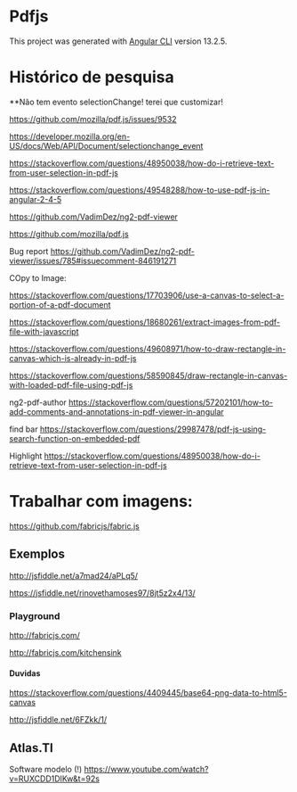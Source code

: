 # Pdfjs

This project was generated with [Angular CLI](https://github.com/angular/angular-cli) version 13.2.5.


# Histórico de pesquisa

**Não tem evento selectionChange! terei que customizar!


https://github.com/mozilla/pdf.js/issues/9532

https://developer.mozilla.org/en-US/docs/Web/API/Document/selectionchange_event

https://stackoverflow.com/questions/48950038/how-do-i-retrieve-text-from-user-selection-in-pdf-js

https://stackoverflow.com/questions/49548288/how-to-use-pdf-js-in-angular-2-4-5

https://github.com/VadimDez/ng2-pdf-viewer

https://github.com/mozilla/pdf.js


Bug report
https://github.com/VadimDez/ng2-pdf-viewer/issues/785#issuecomment-846191271


COpy to Image:

https://stackoverflow.com/questions/17703906/use-a-canvas-to-select-a-portion-of-a-pdf-document

https://stackoverflow.com/questions/18680261/extract-images-from-pdf-file-with-javascript

https://stackoverflow.com/questions/49608971/how-to-draw-rectangle-in-canvas-which-is-already-in-pdf-js

https://stackoverflow.com/questions/58590845/draw-rectangle-in-canvas-with-loaded-pdf-file-using-pdf-js


ng2-pdf-author
https://stackoverflow.com/questions/57202101/how-to-add-comments-and-annotations-in-pdf-viewer-in-angular


find bar
https://stackoverflow.com/questions/29987478/pdf-js-using-search-function-on-embedded-pdf


Highlight
https://stackoverflow.com/questions/48950038/how-do-i-retrieve-text-from-user-selection-in-pdf-js


# Trabalhar com imagens:

https://github.com/fabricjs/fabric.js

## Exemplos
http://jsfiddle.net/a7mad24/aPLq5/

https://jsfiddle.net/rinovethamoses97/8jt5z2x4/13/

### Playground
http://fabricjs.com/

http://fabricjs.com/kitchensink

#### Duvidas
https://stackoverflow.com/questions/4409445/base64-png-data-to-html5-canvas

http://jsfiddle.net/6FZkk/1/



## Atlas.TI

Software modelo (!)
https://www.youtube.com/watch?v=RUXCDD1DIKw&t=92s
